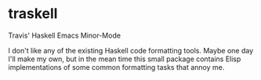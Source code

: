 # traskell
Travis' Haskell Emacs Minor-Mode

I don't like any of the existing Haskell code formatting tools. Maybe
one day I'll make my own, but in the mean time this small package
contains Elisp implementations of some common formatting tasks that
annoy me.
